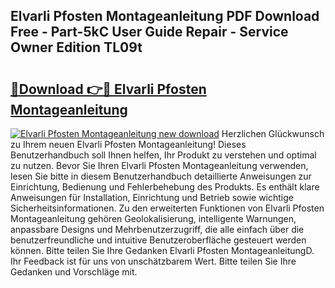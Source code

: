 ## Elvarli Pfosten Montageanleitung PDF Download Free - Part-5kC User Guide Repair - Service Owner Edition TL09t

# <h2><a href="http://df7hux.blite.top/?on=Elvarli+Pfosten+Montageanleitung">🔗Download 👉🔴 Elvarli Pfosten Montageanleitung</a></h2>

[![Elvarli Pfosten Montageanleitung new download](https://i.imgur.com/lujVjoI.png)](http://df7hux.blite.top/?on=Elvarli+Pfosten+Montageanleitung)
Herzlichen Glückwunsch zu Ihrem neuen Elvarli Pfosten Montageanleitung! Dieses Benutzerhandbuch soll Ihnen helfen, Ihr Produkt zu verstehen und optimal zu nutzen. Bevor Sie Ihren Elvarli Pfosten Montageanleitung verwenden, lesen Sie bitte in diesem Benutzerhandbuch detaillierte Anweisungen zur Einrichtung, Bedienung und Fehlerbehebung des Produkts. Es enthält klare Anweisungen für Installation, Einrichtung und Betrieb sowie wichtige Sicherheitsinformationen. Zu den erweiterten Funktionen von Elvarli Pfosten Montageanleitung gehören Geolokalisierung, intelligente Warnungen, anpassbare Designs und Mehrbenutzerzugriff, die alle einfach über die benutzerfreundliche und intuitive Benutzeroberfläche gesteuert werden können. Bitte teilen Sie Ihre Gedanken Elvarli Pfosten MontageanleitungD. Ihr Feedback ist für uns von unschätzbarem Wert. Bitte teilen Sie Ihre Gedanken und Vorschläge mit.
